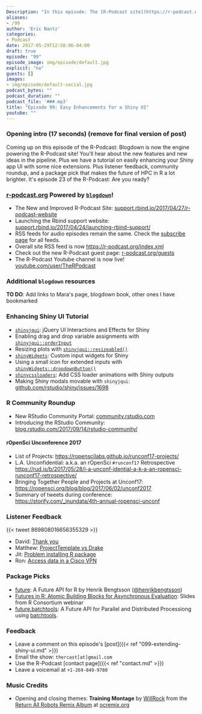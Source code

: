 ```yaml
---
Description: "In this episode: The [R-Podcast site](https://r-podcast.org/) is now powered by [blogdown](https://bookdown.org/yihui/blogdown/)! I give a tour of the new site and outline my next steps to make the production pipeline even more powered by R.  Plus I present a tutorial on enhancing the user interfaces of [shiny](http://shiny.rstudio.com/) applications that pay off for you and your app users, with a video version available on the new R-Podcast [YouTube channel](https://www.youtube.com/user/TheRPodcast).  We round things off with the R community roundup, listener feedback, and package picks that make the _future_ of HPC in R a lot brighter.  I hope you enjoy episode 23 of the R-Podcast!"
aliases:
- /99
author: 'Eric Nantz'
categories:
- Podcast
date: 2017-05-29T12:58:06-04:00
draft: true
episode: "99"
episode_image: img/episode/default.jpg
explicit: "no"
guests: []
images:
- img/episode/default-social.jpg
podcast_bytes: ""
podcast_duration: ""
podcast_file: '###.mp3'
title: "Episode 99: Easy Enhancements for a Shiny UI"
youtube: ""
---
```


### Opening intro (17 seconds) (remove for final version of post)

Coming up on this episode of the R-Podcast: Blogdown is now the engine powering the R-Podcast site!  You'll hear about the new features and new ideas in the pipeline.  Plus we have a tutorial on easily enhancing your Shiny app UI with some nice extensions.  Plus listener feedback, community roundup, and a package pick that makes the future of HPC in R a lot brighter.  It's episode 23 of the R-Podcast: Are you ready?

### [r-podcast.org](https://r-podcast.org) Powered by [`blogdown`](https://github.com/rstudio/blogdown)!

* The New and Improved R-Podcast Site: [support.rbind.io/2017/04/27/r-podcast-website](https://support.rbind.io/2017/04/27/r-podcast-website/)
* Launching the Rbind support website: [support.rbind.io/2017/04/24/launching-rbind-support/](https://support.rbind.io/2017/04/24/launching-rbind-support/)
* RSS feeds for audio episodes remain the same. Check the [subscribe page](https://r-podcast.org/subscribe/) for all feeds.
* Overall site RSS feed is now <https://r-podcast.org/index.xml>
* Check out the new R-Podcast guest page: [r-podcast.org/guests](https://r-podcast.org/guests/)
* The R-Podcast Youtube channel is now live! [youtube.com/user/TheRPodcast](https://www.youtube.com/user/TheRPodcast)

### Additional `blogdown` resources

__TO DO__: Add links to Mara's page, blogdown book, other ones I have bookmarked

### Enhancing Shiny UI Tutorial

* [`shinyjqui`](https://yang-tang.github.io/shinyjqui/): jQuery UI Interactions and Effects for Shiny
* Enabling drag and drop variable assignments with [`shinyjqui::orderInput`](https://yang-tang.github.io/shinyjqui/reference/orderInput.html)
* Resizing plots with [`shinyjqui::resizeabled()`](https://yang-tang.github.io/shinyjqui/reference/Interactions.html)
* [`shinyWidgets`](https://dreamrs.github.io/shinyWidgets/index.html): Custom input widgets for Shiny
* Using a small icon for extended inputs with [`shinyWidgets::dropdownButton()`](https://dreamrs.github.io/shinyWidgets/reference/dropdownButton.html)
* [`shinycssloaders`](https://github.com/andrewsali/shinycssloaders): Add CSS loader animations with Shiny outputs
* Making Shiny modals movable with `shinyjqui`: [github.com/rstudio/shiny/issues/1698](https://github.com/rstudio/shiny/issues/1698)

### R Community Roundup

* New RStudio Community Portal: [community.rstudio.com](https://community.rstudio.com)
* Introducing the RStudio Community: [blog.rstudio.com/2017/09/14/rstudio-community/](https://blog.rstudio.com/2017/09/14/rstudio-community/)

#### rOpenSci Unconference 2017 

* List of Projects: <https://ropenscilabs.github.io/runconf17-projects/>
* L.A. Unconfidential: a.k.a. an rOpenSci `#runconf17` Retrospective <https://rud.is/b/2017/05/28/l-a-unconf-idential-a-k-a-an-ropensci-runconf17-retrospective/>
* Bringing Together People and Projects at Unconf17: <https://ropensci.org/blog/blog/2017/06/02/unconf2017> 
* Summary of tweets during conference: <https://storify.com/_inundata/4th-annual-ropensci-unconf>

### Listener Feedback

{{< tweet 869808016656355329 >}}

* David: [Thank you](https://pastebin.com/QbbhC1rP)
* Matthew: [ProjectTemplate vs Drake](https://pastebin.com/6VMtC9HD)
* Jit: [Problem installing R package](https://pastebin.com/bze7GLF5)
* Ron: [Access data in a Cisco VPN](https://pastebin.com/c62YJ2ax)

### Package Picks

* [future](https://github.com/HenrikBengtsson/future): A Future API for R by Henrik Bengtsson ([@henrikbengtsson](https://twitter.com/henrikbengtsson))
* [Futures in R: Atomic Building Blocks for Asynchronous Evaluation](http://www.aroma-project.org/share/presentations/BengtssonH_20170511-RConsortium/BengtssonH_20170511-future,RConsortium,flat.pdf): Slides from R Consortium webinar 
* [future.batchtools](https://github.com/HenrikBengtsson/future.batchtools): A Future API for Parallel and Distributed Processiong using [batchtools](https://mllg.github.io/batchtools/).

### Feedback

- Leave a comment on this episode's [post]({{< ref "099-extending-shiny-ui.md" >}})
- Email the show: `thercast[at]gmail.com`
- Use the R-Podcast [contact page]({{< ref "contact.md" >}})
- Leave a voicemail at `+1-269-849-9780`

### Music Credits

- Opening and closing themes: __Training Montage__ by [WillRock](http://ocremix.org/artist/5043/willrock)  from the [Return All Robots Remix Album](http://ocremix.org/events/returnallrobots/) at [ocremix.org](http://ocremix.org/)

